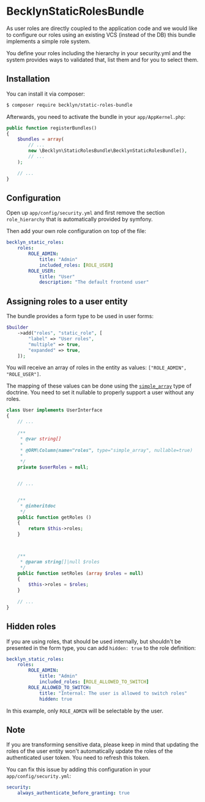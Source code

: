BecklynStaticRolesBundle
========================

As user roles are directly coupled to the application code and we would like to configure our roles using an existing VCS (instead of the DB) this bundle implements a simple role system.

You define your roles including the hierarchy in your security.yml and the system provides ways to validated that, list them and for you to select them.


Installation
------------

You can install it via composer:

```bash
$ composer require becklyn/static-roles-bundle
```

Afterwards, you need to activate the bundle in your `app/AppKernel.php`:


```php
public function registerBundles()
{
    $bundles = array(
        // ...
        new \Becklyn\StaticRolesBundle\BecklynStaticRolesBundle(),
        // ...
    );

    // ...
}
```



Configuration
-------------

Open up `app/config/security.yml` and first remove the section `role_hierarchy` that is automatically provided by symfony.

Then add your own role configuration on top of the file:

```yml
becklyn_static_roles:
    roles:
        ROLE_ADMIN:
            title: "Admin"
            included_roles: [ROLE_USER]
        ROLE_USER:
            title: "User"
            description: "The default frontend user"
```


Assigning roles to a user entity
--------------------------------

The bundle provides a form type to be used in user forms:

```php
$builder
    ->add("roles", "static_role", [
        "label" => "User roles",
        "multiple" => true,
        "expanded" => true,
    ]);
```

You will receive an array of roles in the entity as values: `["ROLE_ADMIN", "ROLE_USER"]`.

The mapping of these values can be done using the [`simple_array`][doctrine:simple-type] type of doctrine. You need to set it nullable to properly support a user without any roles.


```php
class User implements UserInterface
{
    // ...
    
    /**
     * @var string[]
     *
     * @ORM\Column(name="roles", type="simple_array", nullable=true)
     *
     */
    private $userRoles = null;


    // ...


    /**
     * @inheritdoc
     */
    public function getRoles ()
    {
        return $this->roles;
    }



    /**
     * @param string[]|null $roles
     */
    public function setRoles (array $roles = null)
    {
        $this->roles = $roles;
    }
    
    // ...
}

```


Hidden roles
------------

If you are using roles, that should be used internally, but shouldn't be presented in the form type, you can add `hidden: true` to the role definition:

```yml
becklyn_static_roles:
    roles:
        ROLE_ADMIN:
            title: "Admin"
            included_roles: [ROLE_ALLOWED_TO_SWITCH]
        ROLE_ALLOWED_TO_SWITCH:
            title: "Internal: The user is allowed to switch roles"
            hidden: true
```

In this example, only `ROLE_ADMIN` will be selectable by the user.


Note
----

If you are transforming sensitive data, please keep in mind that updating the roles of the user entity won't automatically update the roles of the authenticated user token.
You need to refresh this token.

You can fix this issue by adding this configuration in your `app/config/security.yml`:

```yml
security:
    always_authenticate_before_granting: true
```



[doctrine:simple-type]: http://doctrine-dbal.readthedocs.org/en/latest/reference/types.html#simple-array
